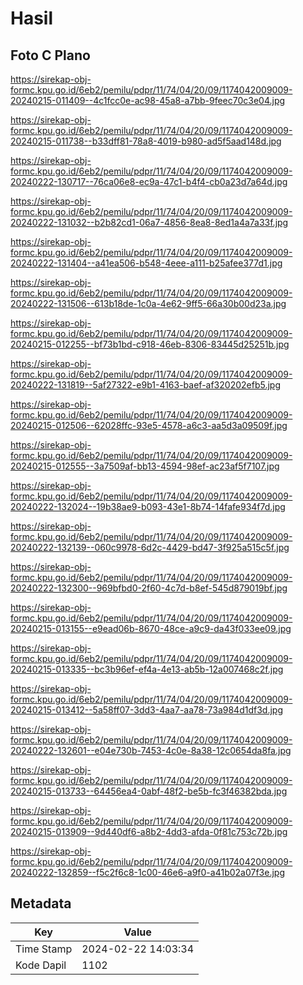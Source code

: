 # Hasil

## Foto C Plano

https://sirekap-obj-formc.kpu.go.id/6eb2/pemilu/pdpr/11/74/04/20/09/1174042009009-20240215-011409--4c1fcc0e-ac98-45a8-a7bb-9feec70c3e04.jpg

https://sirekap-obj-formc.kpu.go.id/6eb2/pemilu/pdpr/11/74/04/20/09/1174042009009-20240215-011738--b33dff81-78a8-4019-b980-ad5f5aad148d.jpg

https://sirekap-obj-formc.kpu.go.id/6eb2/pemilu/pdpr/11/74/04/20/09/1174042009009-20240222-130717--76ca06e8-ec9a-47c1-b4f4-cb0a23d7a64d.jpg

https://sirekap-obj-formc.kpu.go.id/6eb2/pemilu/pdpr/11/74/04/20/09/1174042009009-20240222-131032--b2b82cd1-06a7-4856-8ea8-8ed1a4a7a33f.jpg

https://sirekap-obj-formc.kpu.go.id/6eb2/pemilu/pdpr/11/74/04/20/09/1174042009009-20240222-131404--a41ea506-b548-4eee-a111-b25afee377d1.jpg

https://sirekap-obj-formc.kpu.go.id/6eb2/pemilu/pdpr/11/74/04/20/09/1174042009009-20240222-131506--613b18de-1c0a-4e62-9ff5-66a30b00d23a.jpg

https://sirekap-obj-formc.kpu.go.id/6eb2/pemilu/pdpr/11/74/04/20/09/1174042009009-20240215-012255--bf73b1bd-c918-46eb-8306-83445d25251b.jpg

https://sirekap-obj-formc.kpu.go.id/6eb2/pemilu/pdpr/11/74/04/20/09/1174042009009-20240222-131819--5af27322-e9b1-4163-baef-af320202efb5.jpg

https://sirekap-obj-formc.kpu.go.id/6eb2/pemilu/pdpr/11/74/04/20/09/1174042009009-20240215-012506--62028ffc-93e5-4578-a6c3-aa5d3a09509f.jpg

https://sirekap-obj-formc.kpu.go.id/6eb2/pemilu/pdpr/11/74/04/20/09/1174042009009-20240215-012555--3a7509af-bb13-4594-98ef-ac23af5f7107.jpg

https://sirekap-obj-formc.kpu.go.id/6eb2/pemilu/pdpr/11/74/04/20/09/1174042009009-20240222-132024--19b38ae9-b093-43e1-8b74-14fafe934f7d.jpg

https://sirekap-obj-formc.kpu.go.id/6eb2/pemilu/pdpr/11/74/04/20/09/1174042009009-20240222-132139--060c9978-6d2c-4429-bd47-3f925a515c5f.jpg

https://sirekap-obj-formc.kpu.go.id/6eb2/pemilu/pdpr/11/74/04/20/09/1174042009009-20240222-132300--969bfbd0-2f60-4c7d-b8ef-545d879019bf.jpg

https://sirekap-obj-formc.kpu.go.id/6eb2/pemilu/pdpr/11/74/04/20/09/1174042009009-20240215-013155--e9ead06b-8670-48ce-a9c9-da43f033ee09.jpg

https://sirekap-obj-formc.kpu.go.id/6eb2/pemilu/pdpr/11/74/04/20/09/1174042009009-20240215-013335--bc3b96ef-ef4a-4e13-ab5b-12a007468c2f.jpg

https://sirekap-obj-formc.kpu.go.id/6eb2/pemilu/pdpr/11/74/04/20/09/1174042009009-20240215-013412--5a58ff07-3dd3-4aa7-aa78-73a984d1df3d.jpg

https://sirekap-obj-formc.kpu.go.id/6eb2/pemilu/pdpr/11/74/04/20/09/1174042009009-20240222-132601--e04e730b-7453-4c0e-8a38-12c0654da8fa.jpg

https://sirekap-obj-formc.kpu.go.id/6eb2/pemilu/pdpr/11/74/04/20/09/1174042009009-20240215-013733--64456ea4-0abf-48f2-be5b-fc3f46382bda.jpg

https://sirekap-obj-formc.kpu.go.id/6eb2/pemilu/pdpr/11/74/04/20/09/1174042009009-20240215-013909--9d440df6-a8b2-4dd3-afda-0f81c753c72b.jpg

https://sirekap-obj-formc.kpu.go.id/6eb2/pemilu/pdpr/11/74/04/20/09/1174042009009-20240222-132859--f5c2f6c8-1c00-46e6-a9f0-a41b02a07f3e.jpg


## Metadata

| Key        | Value               |
| ---------- | ------------------- |
| Time Stamp | 2024-02-22 14:03:34 |
| Kode Dapil | 1102                |



